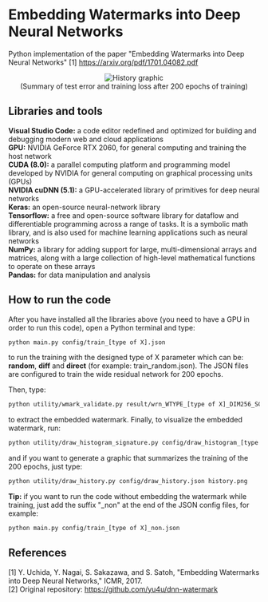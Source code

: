 # Embedding Watermarks into Deep Neural Networks
Python implementation of the paper "Embedding Watermarks into Deep Neural Networks" [1] https://arxiv.org/pdf/1701.04082.pdf

<p align="center">
  <img src="result_images/history_random_direct_diff_non.png" alt="History graphic"><br/>
  (Summary of test error and training loss after 200 epochs of training)
</p>

## Libraries and tools
**Visual Studio Code:** a code editor redefined and optimized for building and debugging modern web and cloud applications<br/>
**GPU:** NVIDIA GeForce RTX 2060, for general computing and training the host network<br/>
**CUDA (8.0):** a parallel computing platform and programming model developed by NVIDIA for general computing on graphical processing units (GPUs)<br/>
**NVIDIA cuDNN (5.1):** a GPU-accelerated library of primitives for deep neural networks<br/>
**Keras:** an open-source neural-network library<br/>
**Tensorflow:** a free and open-source software library for dataflow and differentiable programming across a range of tasks. It is a symbolic math library, and is also used for machine learning applications such as neural networks<br/>
**NumPy:** a library for adding support for large, multi-dimensional arrays and matrices, along with a large collection of high-level mathematical functions to operate on these arrays<br/>
**Pandas:** for data manipulation and analysis<br/>

## How to run the code
After you have installed all the libraries above (you need to have a GPU in order to run this code), open a Python terminal and type:
```sh
python main.py config/train_[type of X].json
```
to run the training with the designed type of X parameter which can be: **random**, **diff** and **direct** (for example: train_random.json). The JSON files are configured to train the wide residual network for 200 epochs.

Then, type:
```sh
python utility/wmark_validate.py result/wrn_WTYPE_[type of X]_DIM256_SCALE0.01_N1K4B64EPOCH200_TBLK1.weight result/wrn_WTYPE_[type of X]_DIM256_SCALE0.01_N1K4B64EPOCH200_TBLK1_layer7_w.npy result/[type of X]
```
to extract the embedded watermark. Finally, to visualize the embedded watermark, run:
```sh
python utility/draw_histogram_signature.py config/draw_histogram_[type of X]_non.json hist_signature_non.png
```
and if you want to generate a graphic that summarizes the training of the 200 epochs, just type:
```sh
python utility/draw_history.py config/draw_history.json history.png
```

**Tip:** if you want to run the code without embedding the watermark while training, just add the suffix "_non" at the end of the JSON config files, for example:
```sh
python main.py config/train_[type of X]_non.json
```

## References
[1] Y. Uchida, Y. Nagai, S. Sakazawa, and S. Satoh, "Embedding Watermarks into Deep Neural Networks," ICMR, 2017.<br/>
[2] Original repository: https://github.com/yu4u/dnn-watermark
